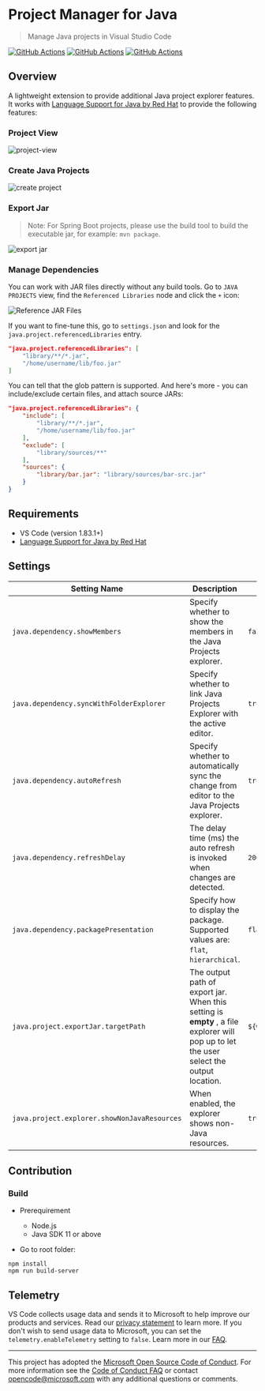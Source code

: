 # Project Manager for Java

> Manage Java projects in Visual Studio Code

[![GitHub Actions](https://img.shields.io/github/actions/workflow/status/microsoft/vscode-java-dependency/windows.yml?label=Windows%20Build&style=flat-square)](https://github.com/microsoft/vscode-java-dependency/actions/workflows/windows.yml?query=branch%3Amain)
[![GitHub Actions](https://img.shields.io/github/actions/workflow/status/microsoft/vscode-java-dependency/linux.yml?label=Linux%20Build&style=flat-square)](https://github.com/microsoft/vscode-java-dependency/actions/workflows/linux.yml?query=branch%3Amain)
[![GitHub Actions](https://img.shields.io/github/actions/workflow/status/microsoft/vscode-java-dependency/macOS.yml?label=Darwin%20Build&style=flat-square)](https://github.com/microsoft/vscode-java-dependency/actions/workflows/macOS.yml?query=branch%3Amain)

## Overview

A lightweight extension to provide additional Java project explorer features. It
works with
[Language Support for Java by Red Hat](https://marketplace.visualstudio.com/items?itemName=redhat.java)
to provide the following features:

### Project View

![project-view](https://raw.githubusercontent.com/Microsoft/vscode-java-dependency/main/images/project-explorer.png)

### Create Java Projects

![create project](https://raw.githubusercontent.com/Microsoft/vscode-java-dependency/main/images/create-project.png)

### Export Jar

> Note: For Spring Boot projects, please use the build tool to build the
> executable jar, for example: `mvn package`.

![export jar](https://raw.githubusercontent.com/Microsoft/vscode-java-dependency/main/images/export-jar.png)

### Manage Dependencies

You can work with JAR files directly without any build tools. Go to
`JAVA PROJECTS` view, find the `Referenced Libraries` node and click the `+`
icon:

![Reference JAR Files](https://raw.githubusercontent.com/Microsoft/vscode-java-dependency/main/images/manage-dependencies.gif)

If you want to fine-tune this, go to `settings.json` and look for the
`java.project.referencedLibraries` entry.

```json
"java.project.referencedLibraries": [
    "library/**/*.jar",
    "/home/username/lib/foo.jar"
]
```

You can tell that the glob pattern is supported. And here's more - you can
include/exclude certain files, and attach source JARs:

```json
"java.project.referencedLibraries": {
    "include": [
        "library/**/*.jar",
        "/home/username/lib/foo.jar"
    ],
    "exclude": [
        "library/sources/**"
    ],
    "sources": {
        "library/bar.jar": "library/sources/bar-src.jar"
    }
}
```

## Requirements

-   VS Code (version 1.83.1+)
-   [Language Support for Java by Red Hat](https://marketplace.visualstudio.com/items?itemName=redhat.java)

## Settings

| Setting Name                                 | Description                                                                                                                             | Default Value                                       |
| -------------------------------------------- | --------------------------------------------------------------------------------------------------------------------------------------- | --------------------------------------------------- |
| `java.dependency.showMembers`                | Specify whether to show the members in the Java Projects explorer.                                                                      | `false`                                             |
| `java.dependency.syncWithFolderExplorer`     | Specify whether to link Java Projects Explorer with the active editor.                                                                  | `true`                                              |
| `java.dependency.autoRefresh`                | Specify whether to automatically sync the change from editor to the Java Projects explorer.                                             | `true`                                              |
| `java.dependency.refreshDelay`               | The delay time (ms) the auto refresh is invoked when changes are detected.                                                              | `2000ms`                                            |
| `java.dependency.packagePresentation`        | Specify how to display the package. Supported values are: `flat`, `hierarchical`.                                                       | `flat`                                              |
| `java.project.exportJar.targetPath`          | The output path of export jar. When this setting is **empty** , a file explorer will pop up to let the user select the output location. | `${workspaceFolder}/${workspaceFolderBasename}.jar` |
| `java.project.explorer.showNonJavaResources` | When enabled, the explorer shows non-Java resources.                                                                                    | `true`                                              |

## Contribution

### Build

-   Prerequirement

    -   Node.js
    -   Java SDK 11 or above

-   Go to root folder:

```
npm install
npm run build-server
```

## Telemetry

VS Code collects usage data and sends it to Microsoft to help improve our
products and services. Read our
[privacy statement](https://go.microsoft.com/fwlink/?LinkID=528096&clcid=0x409)
to learn more. If you don't wish to send usage data to Microsoft, you can set
the `telemetry.enableTelemetry` setting to `false`. Learn more in our
[FAQ](https://code.visualstudio.com/docs/supporting/faq#_how-to-disable-telemetry-reporting).

---

This project has adopted the
[Microsoft Open Source Code of Conduct](https://opensource.microsoft.com/codeofconduct/).
For more information see the
[Code of Conduct FAQ](https://opensource.microsoft.com/codeofconduct/faq/) or
contact [opencode@microsoft.com](mailto:opencode@microsoft.com) with any
additional questions or comments.
